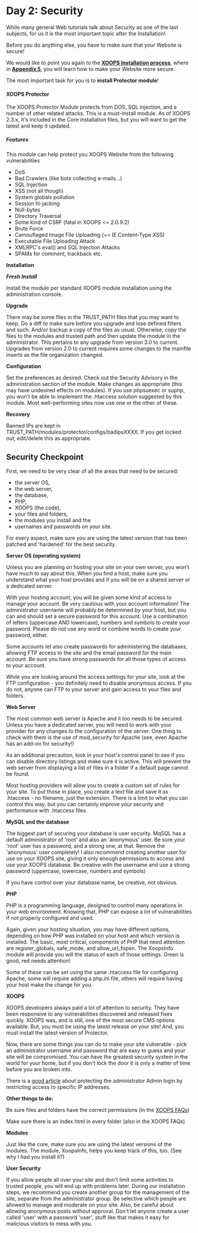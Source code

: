 # Day 2: Security

While many general Web tutorials talk about Security as one of the last subjects, for us it is the most important topic after the Installation! 

Before you do anything else, you have to make sure that your Website is secure!

We would like to point you again to the [**XOOPS Installation process**](https://www.gitbook.com/book/xoops/xoops-installation-guide/), where in [**Appendix 5**](https://xoops.gitbooks.io/xoops-installation-guide/content/book/appendix5.html), you will learn how to make your Website more secure.

The most important task for you is to **install Protector module**! 

#### XOOPS Protector
The XOOPS Protector Module protects from DOS, SQL injection, and a number of other related attacks. This is a must-install module. As of XOOPS 2.3.x, it's included in the Core installation files, but you will want to get the latest and keep it updated.

##### Features
This module can help protect you XOOPS Website from the following vulnerabilities
* DoS
* Bad Crawlers (like bots collecting e-mails...)
* SQL Injection
* XSS (not all though)
* System globals pollution
* Session hi-jacking
* Null-bytes
* Directory Traversal
* Some kind of CSRF (fatal in XOOPS <= 2.0.9.2)
* Brute Force
* Camouflaged Image File Uploading (== IE Content-Type XSS)
* Executable File Uploading Attack
* XMLRPC's eval() and SQL Injection Attacks
* SPAMs for comment, trackback etc.

**Installation**

***Fresh Install***

Install the module per standard XOOPS module installation using the administration console.

**Upgrade**

There may be some files in the TRUST_PATH files that you may want to keep. Do a diff to make sure before you upgrade and lose defined filters and such. And/or backup a copy of the files as usual. Otherwise, copy the files to the modules and trusted path and then update the module in the administrator. This pertains to any upgrade from version 3.0 to current. Upgrades from version 2.0 to current requires some changes to the mainfile inserts as the file organization changed.

**Configuration**

Set the preferences as desired. Check out the Security Advisory in the administration section of the module. Make changes as appropriate (this may have undesired effects on modules). If you use phpsuexec or suphp, you won't be able to implement the .htaccess solution suggested by this module. Most well-performing sites now use one or the other of these.

**Recovery**

Banned IPs are kept in TRUST_PATH/modules/protector/configs/badipsXXXX. If you get locked out, edit/delete this as appropriate.


## Security Checkpoint

First, we need to be very clear of all the areas that need to be secured:
- the server OS, 
- the web server, 
- the database, 
- PHP, 
- XOOPS (the code), 
- your files and folders, 
- the modules you install and the 
- usernames and passwords on your site.

For every aspect, make sure you are using the latest version that has been patched and 'hardened' for the best security.

**Server OS (operating system)**

Unless you are planning on hosting your site on your own server, you won't have much to say about this. When you find a host, make sure you understand what your host provides and if you will be on a shared server or a dedicated server.

With your hosting account, you will be given some kind of access to manage your account. Be very cautious with your account information! The administrator username will probably be determined by your host, but you can and should set a secure password for this account. Use a combination of letters (uppercase AND lowercase), numbers and symbols to create your password. Please do not use any word or combine words to create your password, either.

Some accounts let also create passwords for administering the databases, allowing FTP access to the site and the email password for the main account. Be sure you have strong passwords for all those types of access to your account.

While you are looking around the access settings for your site, look at the FTP configuration - you definitely need to disable anonymous access. If you do not, anyone can FTP to your server and gain access to your files and folders.

**Web Server**

The most common web server is Apache and it too needs to be secured. Unless you have a dedicated server, you will need to work with your provider for any changes to the configuration of the server. One thing to check with them is the use of mod_security for Apache (see, even Apache has an add-on for security!) 

As an additional precaution, look in your host's control panel to see if you can disable directory listings and make sure it is active. This will prevent the web server from displaying a list of files in a folder if a default page cannot be found.

Most hosting providers will allow you to create a custom set of rules for your site. To put those in place, you create a text file and save it as .htaccess - no filename, just the extension. There is a limit to what you can control this way, but you can certainly improve your security and performance with .htaccess files.

**MySQL and the database**

The biggest part of securing your database is user security. MqSQL has a default administrator of 'root' and also an 'anonymous' user. Be sure your 'root' user has a password, and a strong one, at that. Remove the 'anonymous' user completely! I also recommend creating another user for use on your XOOPS site, giving it only enough permissions to access and use your XOOPS database. Be creative with the username and use a strong password (uppercase, lowercase, numbers and symbols)

If you have control over your database name, be creative, not obvious.

**PHP**

PHP is a programming language, designed to control many operations in your web environment. Knowing that, PHP can expose a lot of vulnerabilities if not properly configured and used.

Again, given your hosting situation, you may have different options, depending on how PHP was installed on your host and which version is installed. The basic, most critical, components of PHP that need attention are register_globals, safe_mode, and allow_url_fopen. The XoopsInfo module will provide you will the status of each of those settings. Green is good, red needs attention!

Some of these can be set using the same .htaccess file for configuring Apache, some will require adding a php.ini file, others will require having your host make the change for you.

**XOOPS**

XOOPS developers always paid a lot of attention to security. They have been responsive to any vulnerabilities discovered and released fixes quickly. XOOPS was, and is still, one of the most secure CMS options available. But, you must be using the latest release on your site! And, you must install the latest version of Protector.

Now, there are some things you can do to make your site vulnerable - pick an administrator username and password that are easy to guess and your site will be compromised. You can have the greatest security system in the world for your home, but if you don't lock the door it is only a matter of time before you are broken into.

There is a [good article](http://xoops-tips.tedliu.ca/modules/news/article.php?storyid=9) about protecting the administrator Admin login by restricting access to specific IP addresses.

**Other things to do:**

Be sure files and folders have the correct permissions (in the [XOOPS FAQs](http://www.xoops.org/modules/smartfaq/faq.php?faqid=82))

Make sure there is an index.html in every folder (also in the XOOPS FAQs)

**Modules**

Just like the core, make sure you are using the latest versions of the modules. The module, XoopsInfo, helps you keep track of this, too. (See why I had you install it?)

**User Security**

If you allow people all over your site and don't limit some activities to trusted people, you will end up with problems later. During our installation steps, we recommend you create another group for the management of the site, separate from the administrator group. Be selective which people are allowed to manage and moderate on your site. Also, be careful about allowing anonymous posts without approval. Don't let anyone create a user called 'user' with a password 'user', stuff like that makes it easy for malicious visitors to mess with you.
